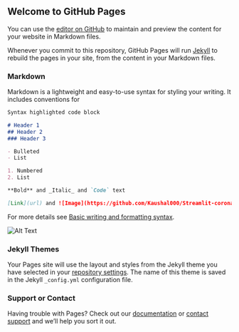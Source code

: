 ## Welcome to GitHub Pages

You can use the [editor on GitHub](https://github.com/Kaushal000/Streamlit-coronavirus-detection-app/edit/docs/docs/index.md) to maintain and preview the content for your website in Markdown files.

Whenever you commit to this repository, GitHub Pages will run [Jekyll](https://jekyllrb.com/) to rebuild the pages in your site, from the content in your Markdown files.

### Markdown

Markdown is a lightweight and easy-to-use syntax for styling your writing. It includes conventions for

```markdown
Syntax highlighted code block

# Header 1
## Header 2
### Header 3

- Bulleted
- List

1. Numbered
2. List

**Bold** and _Italic_ and `Code` text

[Link](url) and ![Image](https://github.com/Kaushal000/Streamlit-coronavirus-detection-app/blob/docs/docs/demovideo.GIF)
```

For more details see [Basic writing and formatting syntax](https://docs.github.com/en/github/writing-on-github/getting-started-with-writing-and-formatting-on-github/basic-writing-and-formatting-syntax).

![Alt Text](https://media.giphy.com/media/vFKqnCdLPNOKc/giphy.gif)

### Jekyll Themes

Your Pages site will use the layout and styles from the Jekyll theme you have selected in your [repository settings](https://github.com/Kaushal000/Streamlit-coronavirus-detection-app/settings/pages). The name of this theme is saved in the Jekyll `_config.yml` configuration file.

### Support or Contact

Having trouble with Pages? Check out our [documentation](https://docs.github.com/categories/github-pages-basics/) or [contact support](https://support.github.com/contact) and we’ll help you sort it out.
